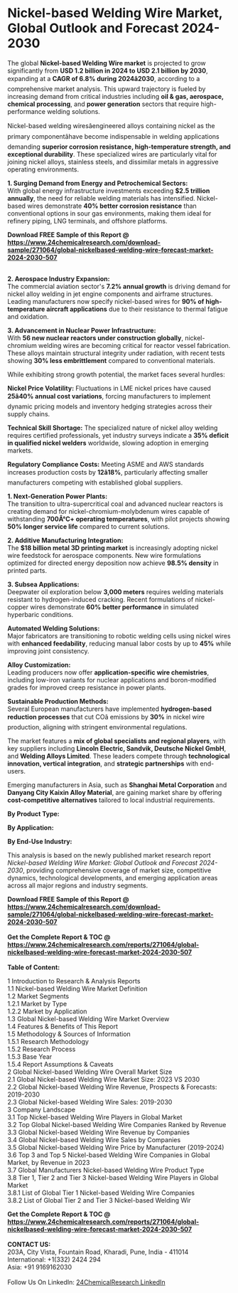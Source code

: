 <h1>Nickel-based Welding Wire Market, Global Outlook and Forecast 2024-2030</h1><p>The global <strong>Nickel-based Welding Wire market</strong> is projected to grow significantly from <strong>USD 1.2 billion in 2024 to USD 2.1 billion by 2030</strong>, expanding at a <strong>CAGR of 6.8% during 2024â2030</strong>, according to a comprehensive market analysis. This upward trajectory is fueled by increasing demand from critical industries including <strong>oil &amp; gas, aerospace, chemical processing</strong>, and <strong>power generation</strong> sectors that require high-performance welding solutions.</p><p>Nickel-based welding wiresâengineered alloys containing nickel as the primary componentâhave become indispensable in welding applications demanding <strong>superior corrosion resistance, high-temperature strength, and exceptional durability</strong>. These specialized wires are particularly vital for joining nickel alloys, stainless steels, and dissimilar metals in aggressive operating environments.</p><p><strong>1. Surging Demand from Energy and Petrochemical Sectors:</strong><br>
With global energy infrastructure investments exceeding <strong>$2.5 trillion annually</strong>, the need for reliable welding materials has intensified. Nickel-based wires demonstrate <strong>40% better corrosion resistance</strong> than conventional options in sour gas environments, making them ideal for refinery piping, LNG terminals, and offshore platforms.</p><div><b>Download FREE Sample of this Report @ 
            <a href="https://www.24chemicalresearch.com/download-sample/271064/global-nickelbased-welding-wire-forecast-market-2024-2030-507">
            https://www.24chemicalresearch.com/download-sample/271064/global-nickelbased-welding-wire-forecast-market-2024-2030-507</a></b></div><br><p><strong>2. Aerospace Industry Expansion:</strong><br>
The commercial aviation sector's <strong>7.2% annual growth</strong> is driving demand for nickel alloy welding in jet engine components and airframe structures. Leading manufacturers now specify nickel-based wires for <strong>90% of high-temperature aircraft applications</strong> due to their resistance to thermal fatigue and oxidation.</p><p><strong>3. Advancement in Nuclear Power Infrastructure:</strong><br>
With <strong>56 new nuclear reactors under construction globally</strong>, nickel-chromium welding wires are becoming critical for reactor vessel fabrication. These alloys maintain structural integrity under radiation, with recent tests showing <strong>30% less embrittlement</strong> compared to conventional materials.</p><p>While exhibiting strong growth potential, the market faces several hurdles:</p><p><strong>Nickel Price Volatility:</strong> Fluctuations in LME nickel prices have caused <strong>25â40% annual cost variations</strong>, forcing manufacturers to implement dynamic pricing models and inventory hedging strategies across their supply chains.</p><p><strong>Technical Skill Shortage:</strong> The specialized nature of nickel alloy welding requires certified professionals, yet industry surveys indicate a <strong>35% deficit in qualified nickel welders</strong> worldwide, slowing adoption in emerging markets.</p><p><strong>Regulatory Compliance Costs:</strong> Meeting ASME and AWS standards increases production costs by <strong>12â18%</strong>, particularly affecting smaller manufacturers competing with established global suppliers.</p><p><strong>1. Next-Generation Power Plants:</strong><br>
The transition to ultra-supercritical coal and advanced nuclear reactors is creating demand for nickel-chromium-molybdenum wires capable of withstanding <strong>700Â°C+ operating temperatures</strong>, with pilot projects showing <strong>50% longer service life</strong> compared to current solutions.</p><p><strong>2. Additive Manufacturing Integration:</strong><br>
The <strong>$18 billion metal 3D printing market</strong> is increasingly adopting nickel wire feedstock for aerospace components. New wire formulations optimized for directed energy deposition now achieve <strong>98.5% density</strong> in printed parts.</p><p><strong>3. Subsea Applications:</strong><br>
Deepwater oil exploration below <strong>3,000 meters</strong> requires welding materials resistant to hydrogen-induced cracking. Recent formulations of nickel-copper wires demonstrate <strong>60% better performance</strong> in simulated hyperbaric conditions.</p><p><strong>Automated Welding Solutions:</strong><br>
	Major fabricators are transitioning to robotic welding cells using nickel wires with <strong>enhanced feedability</strong>, reducing manual labor costs by up to <strong>45%</strong> while improving joint consistency.</p><p><strong>Alloy Customization:</strong><br>
	Leading producers now offer <strong>application-specific wire chemistries</strong>, including low-iron variants for nuclear applications and boron-modified grades for improved creep resistance in power plants.</p><p><strong>Sustainable Production Methods:</strong><br>
	Several European manufacturers have implemented <strong>hydrogen-based reduction processes</strong> that cut COâ emissions by <strong>30%</strong> in nickel wire production, aligning with stringent environmental regulations.</p><p>The market features a <strong>mix of global specialists and regional players</strong>, with key suppliers including <strong>Lincoln Electric, Sandvik, Deutsche Nickel GmbH</strong>, and <strong>Welding Alloys Limited</strong>. These leaders compete through <strong>technological innovation, vertical integration</strong>, and <strong>strategic partnerships</strong> with end-users.</p><p>Emerging manufacturers in Asia, such as <strong>Shanghai Metal Corporation</strong> and <strong>Danyang City Kaixin Alloy Material</strong>, are gaining market share by offering <strong>cost-competitive alternatives</strong> tailored to local industrial requirements.</p><p><strong>By Product Type:</strong></p><p><strong>By Application:</strong></p><p><strong>By End-Use Industry:</strong></p><p>This analysis is based on the newly published market research report <em>Nickel-based Welding Wire Market: Global Outlook and Forecast 2024-2030</em>, providing comprehensive coverage of market size, competitive dynamics, technological developments, and emerging application areas across all major regions and industry segments.</p><div><b>Download FREE Sample of this Report @ 
            <a href="https://www.24chemicalresearch.com/download-sample/271064/global-nickelbased-welding-wire-forecast-market-2024-2030-507">
            https://www.24chemicalresearch.com/download-sample/271064/global-nickelbased-welding-wire-forecast-market-2024-2030-507</a></b></div><br><div><b>Get the Complete Report & TOC @ 
            <a href="https://www.24chemicalresearch.com/reports/271064/global-nickelbased-welding-wire-forecast-market-2024-2030-507">
            https://www.24chemicalresearch.com/reports/271064/global-nickelbased-welding-wire-forecast-market-2024-2030-507</a></b></div><br>
            <b>Table of Content:</b><p>1 Introduction to Research & Analysis Reports<br />
    1.1 Nickel-based Welding Wire Market Definition<br />
    1.2 Market Segments<br />
        1.2.1 Market by Type<br />
        1.2.2 Market by Application<br />
    1.3 Global Nickel-based Welding Wire Market Overview<br />
    1.4 Features & Benefits of This Report<br />
    1.5 Methodology & Sources of Information<br />
        1.5.1 Research Methodology<br />
        1.5.2 Research Process<br />
        1.5.3 Base Year<br />
        1.5.4 Report Assumptions & Caveats<br />
2 Global Nickel-based Welding Wire Overall Market Size<br />
    2.1 Global Nickel-based Welding Wire Market Size: 2023 VS 2030<br />
    2.2 Global Nickel-based Welding Wire Revenue, Prospects & Forecasts: 2019-2030<br />
    2.3 Global Nickel-based Welding Wire Sales: 2019-2030<br />
3 Company Landscape<br />
    3.1 Top Nickel-based Welding Wire Players in Global Market<br />
    3.2 Top Global Nickel-based Welding Wire Companies Ranked by Revenue<br />
    3.3 Global Nickel-based Welding Wire Revenue by Companies<br />
    3.4 Global Nickel-based Welding Wire Sales by Companies<br />
    3.5 Global Nickel-based Welding Wire Price by Manufacturer (2019-2024)<br />
    3.6 Top 3 and Top 5 Nickel-based Welding Wire Companies in Global Market, by Revenue in 2023<br />
    3.7 Global Manufacturers Nickel-based Welding Wire Product Type<br />
    3.8 Tier 1, Tier 2 and Tier 3 Nickel-based Welding Wire Players in Global Market<br />
        3.8.1 List of Global Tier 1 Nickel-based Welding Wire Companies<br />
        3.8.2 List of Global Tier 2 and Tier 3 Nickel-based Welding Wir</p><div><b>Get the Complete Report & TOC @ 
            <a href="https://www.24chemicalresearch.com/reports/271064/global-nickelbased-welding-wire-forecast-market-2024-2030-507">
            https://www.24chemicalresearch.com/reports/271064/global-nickelbased-welding-wire-forecast-market-2024-2030-507</a></b></div><br><b>CONTACT US:</b><br>
            203A, City Vista, Fountain Road, Kharadi, Pune, India - 411014<br>
            International: +1(332) 2424 294<br>
            Asia: +91 9169162030 <br><br>
            Follow Us On LinkedIn: <a href="https://www.linkedin.com/company/24chemicalresearch/">24ChemicalResearch LinkedIn</a>